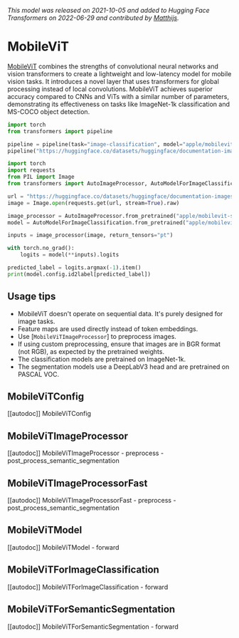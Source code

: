 <!--Copyright 2022 The HuggingFace Team. All rights reserved.

Licensed under the Apache License, Version 2.0 (the "License"); you may not use this file except in compliance with
the License. You may obtain a copy of the License at

http://www.apache.org/licenses/LICENSE-2.0

Unless required by applicable law or agreed to in writing, software distributed under the License is distributed on
an "AS IS" BASIS, WITHOUT WARRANTIES OR CONDITIONS OF ANY KIND, either express or implied. See the License for the
specific language governing permissions and limitations under the License.

⚠️ Note that this file is in Markdown but contain specific syntax for our doc-builder (similar to MDX) that may not be
rendered properly in your Markdown viewer.

-->
*This model was released on 2021-10-05 and added to Hugging Face Transformers on 2022-06-29 and contributed by [Matthijs](https://huggingface.co/Matthijs).*

# MobileViT

[MobileViT](https://huggingface.co/papers/2110.02178) combines the strengths of convolutional neural networks and vision transformers to create a lightweight and low-latency model for mobile vision tasks. It introduces a novel layer that uses transformers for global processing instead of local convolutions. MobileViT achieves superior accuracy compared to CNNs and ViTs with a similar number of parameters, demonstrating its effectiveness on tasks like ImageNet-1k classification and MS-COCO object detection.

<hfoptions id="usage">
<hfoption id="Pipeline">

```py
import torch
from transformers import pipeline

pipeline = pipeline(task="image-classification", model="apple/mobilevit-small", dtype="auto")
pipeline("https://huggingface.co/datasets/huggingface/documentation-images/resolve/main/pipeline-cat-chonk.jpeg")
```

</hfoption>
<hfoption id="AutoModel">

```python
import torch
import requests
from PIL import Image
from transformers import AutoImageProcessor, AutoModelForImageClassification

url = "https://huggingface.co/datasets/huggingface/documentation-images/resolve/main/pipeline-cat-chonk.jpeg"
image = Image.open(requests.get(url, stream=True).raw)

image_processor = AutoImageProcessor.from_pretrained("apple/mobilevit-small")
model = AutoModelForImageClassification.from_pretrained("apple/mobilevit-small", dtype="auto")

inputs = image_processor(image, return_tensors="pt")

with torch.no_grad():
    logits = model(**inputs).logits

predicted_label = logits.argmax(-1).item()
print(model.config.id2label[predicted_label])
```

</hfoption>
</hfoptions>

## Usage tips

- MobileViT doesn't operate on sequential data. It's purely designed for image tasks.
- Feature maps are used directly instead of token embeddings.
- Use [`MobileViTImageProcessor`] to preprocess images.
- If using custom preprocessing, ensure that images are in BGR format (not RGB), as expected by the pretrained weights.
- The classification models are pretrained on ImageNet-1k.
- The segmentation models use a DeepLabV3 head and are pretrained on PASCAL VOC.

## MobileViTConfig

[[autodoc]] MobileViTConfig

## MobileViTImageProcessor

[[autodoc]] MobileViTImageProcessor
    - preprocess
    - post_process_semantic_segmentation

## MobileViTImageProcessorFast

[[autodoc]] MobileViTImageProcessorFast
    - preprocess
    - post_process_semantic_segmentation

## MobileViTModel

[[autodoc]] MobileViTModel
    - forward

## MobileViTForImageClassification

[[autodoc]] MobileViTForImageClassification
    - forward

## MobileViTForSemanticSegmentation

[[autodoc]] MobileViTForSemanticSegmentation
    - forward

